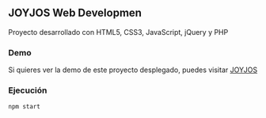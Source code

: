 ## JOYJOS Web Developmen
Proyecto desarrollado con HTML5, CSS3, JavaScript, jQuery y PHP

### Demo
Si quieres ver la demo de este proyecto desplegado, puedes visitar [JOYJOS](https://www.joyjos.eu/)

### Ejecución
~~~
npm start
~~~
